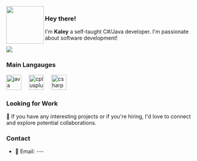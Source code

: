 <img align="left" src="https://i.imgur.com/AfuJqnJ.png" width="100">

### Hey there!

I'm **Kaley**  a self-taught C#/Java developer. I'm passionate about software development!


![](https://komarev.com/ghpvc/?username=kaleyyyy&color=2a6acb)
### Main Langauges
<div align="left">
  <img src="https://cdn.jsdelivr.net/gh/devicons/devicon/icons/java/java-plain.svg" height="40" alt="java logo"  />
  <img width="12" />
  <img src="https://cdn.jsdelivr.net/gh/devicons/devicon/icons/cplusplus/cplusplus-line.svg" height="40" alt="cplusplus logo"  />
  <img width="12" />
  <img src="https://cdn.jsdelivr.net/gh/devicons/devicon/icons/csharp/csharp-line.svg" height="40" alt="csharp logo"  />
</div>

### Looking for Work

💼 If you have any interesting projects or if you're hiring, I'd love to connect and explore potential collaborations.


### Contact 
- 📧 Email: ---
